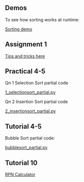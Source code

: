 ## Demos

To see how sorting works at runtime:

[Sorting demo](https://jibsthefat.itch.io/sort-demo)

## Assignment 1

[Tips and tricks here](assignment1.pdf)

## Practical 4-5

Qn 1 Selection Sort partial code

[1_selectionsort_partial.py](https://raw.githubusercontent.com/tanwwg/dsa/refs/heads/main/dsa_practical4_5/1_selectionsort_partial.py)

Qn 2 Insertion Sort partial code

[2_insertionsort_partial.py](https://raw.githubusercontent.com/tanwwg/dsa/refs/heads/main/dsa_practical4_5/2_insertionsort_partial.py)

## Tutorial 4-5

Bubble Sort partial code:

[bubblesort_partial.py](https://raw.githubusercontent.com/tanwwg/dsa/refs/heads/main/dsa_tutorial_4_5/bubblesort_partial.py)

## Tutorial 10

[RPN Calculator](https://www.alcula.com/calculators/rpn/)

